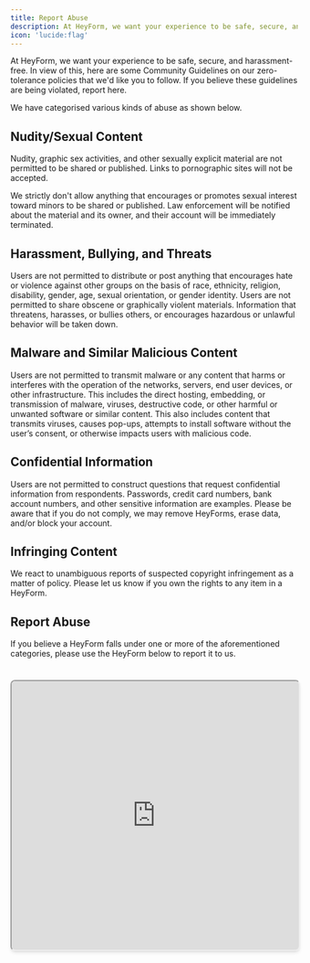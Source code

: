 ```yaml
---
title: Report Abuse
description: At HeyForm, we want your experience to be safe, secure, and harassment-free.
icon: 'lucide:flag'
---
```


At HeyForm, we want your experience to be safe, secure, and harassment-free. In view of this, here are some Community Guidelines on our zero-tolerance policies that we'd like you to follow. If you believe these guidelines are being violated, report here.

We have categorised various kinds of abuse as shown below.

## Nudity/Sexual Content

Nudity, graphic sex activities, and other sexually explicit material are not permitted to be shared or published. Links to pornographic sites will not be accepted.

We strictly don't allow anything that encourages or promotes sexual interest toward minors to be shared or published. Law enforcement will be notified about the material and its owner, and their account will be immediately terminated.

## **Harassment, Bullying, and Threats**

Users are not permitted to distribute or post anything that encourages hate or violence against other groups on the basis of race, ethnicity, religion, disability, gender, age, sexual orientation, or gender identity. Users are not permitted to share obscene or graphically violent materials. Information that threatens, harasses, or bullies others, or encourages hazardous or unlawful behavior will be taken down.

## Malware and Similar Malicious Content

Users are not permitted to transmit malware or any content that harms or interferes with the operation of the networks, servers, end user devices, or other infrastructure. This includes the direct hosting, embedding, or transmission of malware, viruses, destructive code, or other harmful or unwanted software or similar content. This also includes content that transmits viruses, causes pop-ups, attempts to install software without the user’s consent, or otherwise impacts users with malicious code.

## Confidential Information

Users are not permitted to construct questions that request confidential information from respondents. Passwords, credit card numbers, bank account numbers, and other sensitive information are examples. Please be aware that if you do not comply, we may remove HeyForms, erase data, and/or block your account.

## Infringing Content

We react to unambiguous reports of suspected copyright infringement as a matter of policy. Please let us know if you own the rights to any item in a HeyForm.

## Report Abuse

If you believe a HeyForm falls under one or more of the aforementioned categories, please use the HeyForm below to report it to us.

<iframe style="width:100%; height: 470px; margin-top:24px; border-radius:0.5rem; box-shadow:0 4px 6px -1px rgb(0 0 0 / 0.1), 0 2px 4px -2px rgb(0 0 0 / 0.1);" src="https://my.heyform.net/f/FXEnNdvq?transparentBackground=true" />